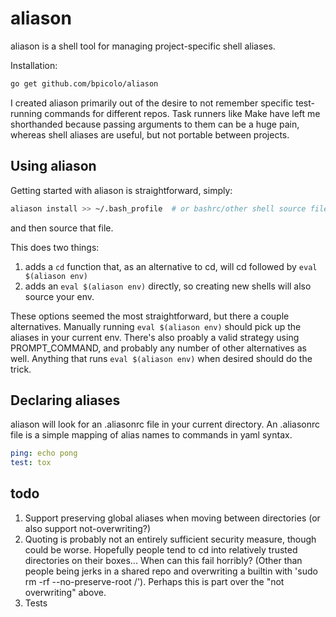 # aliason
aliason is a shell tool for managing project-specific shell aliases.

Installation:
```bash
go get github.com/bpicolo/aliason
```

I created aliason primarily out of the desire to not remember specific test-running
commands for different repos. Task runners like Make have left
me shorthanded because passing arguments to them can be a huge pain, whereas shell aliases
are useful, but not portable between projects.


## Using aliason
Getting started with aliason is straightforward, simply:

```bash
aliason install >> ~/.bash_profile  # or bashrc/other shell source file of choice
```

and then source that file.

This does two things:
1. adds a `cd` function that, as an alternative to cd, will cd followed by `eval $(aliason env)`
2. adds an `eval $(aliason env)` directly, so creating new shells will also source your env.

These options seemed the most straightforward, but there a couple alternatives. Manually
running `eval $(aliason env)` should pick up the aliases in your current env. There's also
proably a valid strategy using PROMPT_COMMAND, and probably any number of other alternatives as well.
Anything that runs `eval $(aliason env)` when desired should do the trick.

## Declaring aliases
aliason will look for an .aliasonrc file in your current directory. An .aliasonrc file is a
simple mapping of alias names to commands in yaml syntax.

```yaml
ping: echo pong
test: tox
```

## todo
1. Support preserving global aliases when moving between directories (or also support not-overwriting?)
2. Quoting is probably not an entirely sufficient security measure, though could be worse. Hopefully people
tend to cd into relatively trusted directories on their boxes... When can this fail horribly? (Other than people
being jerks in a shared repo and overwriting a builtin with 'sudo rm -rf --no-preserve-root /'). Perhaps this is part over
the "not overwriting" above.
3. Tests
